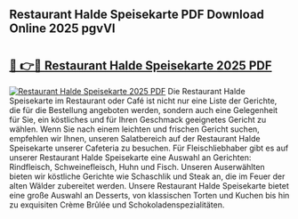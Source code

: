 ## Restaurant Halde Speisekarte PDF Download Online 2025 pgvVI

# <h2><a href="http://gc5nph0.nevu.top/?p=Restaurant+Halde+Speisekarte">🔗 👉🔴 Restaurant Halde Speisekarte 2025 PDF</a></h2>

[![Restaurant Halde Speisekarte 2025 PDF](https://i.imgur.com/dBaPXMq.png)](http://gc5nph0.nevu.top/?p=Restaurant+Halde+Speisekarte)
Die Restaurant Halde Speisekarte im Restaurant oder Café ist nicht nur eine Liste der Gerichte, die für die Bestellung angeboten werden, sondern auch eine Gelegenheit für Sie, ein köstliches und für Ihren Geschmack geeignetes Gericht zu wählen. Wenn Sie nach einem leichten und frischen Gericht suchen, empfehlen wir Ihnen, unseren Salatbereich auf der Restaurant Halde Speisekarte unserer Cafeteria zu besuchen. Für Fleischliebhaber gibt es auf unserer Restaurant Halde Speisekarte eine Auswahl an Gerichten: Rindfleisch, Schweinefleisch, Huhn und Fisch. Unseren Auserwählten bieten wir köstliche Gerichte wie Schaschlik und Steak an, die im Feuer der alten Wälder zubereitet werden. Unsere Restaurant Halde Speisekarte bietet eine große Auswahl an Desserts, von klassischen Torten und Kuchen bis hin zu exquisiten Crème Brûlée und Schokoladenspezialitäten.
